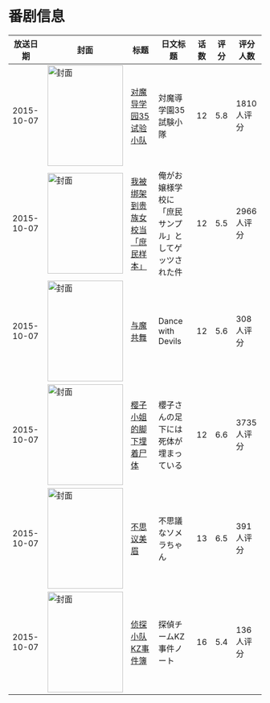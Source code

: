 # 番剧信息

|放送日期|封面|标题|日文标题|话数|评分|评分人数|
|---|---|---|---|---|---|---|
|2015-10-07|<img src="//lain.bgm.tv/pic/cover/c/3c/c7/102140_HmD0O.jpg" alt="封面" style="width:150px;height:200px;object-fit:cover;">|[对魔导学园35试验小队](https://bangumi.tv/subject/102140)|対魔導学園35試験小隊|12|5.8|1810人评分|
|2015-10-07|<img src="//lain.bgm.tv/pic/cover/c/ca/df/107671_UQSJx.jpg" alt="封面" style="width:150px;height:200px;object-fit:cover;">|[我被绑架到贵族女校当「庶民样本」](https://bangumi.tv/subject/107671)|俺がお嬢様学校に「庶民サンプル」としてゲッツされた件|12|5.5|2966人评分|
|2015-10-07|<img src="//lain.bgm.tv/pic/cover/c/cb/38/125049_2Gbzo.jpg" alt="封面" style="width:150px;height:200px;object-fit:cover;">|[与魔共舞](https://bangumi.tv/subject/125049)|Dance with Devils|12|5.6|308人评分|
|2015-10-07|<img src="//lain.bgm.tv/pic/cover/c/d8/d7/126461_c1O04.jpg" alt="封面" style="width:150px;height:200px;object-fit:cover;">|[樱子小姐的脚下埋着尸体](https://bangumi.tv/subject/126461)|櫻子さんの足下には死体が埋まっている|12|6.6|3735人评分|
|2015-10-07|<img src="//lain.bgm.tv/pic/cover/c/bb/01/130093_400l0.jpg" alt="封面" style="width:150px;height:200px;object-fit:cover;">|[不思议美眉](https://bangumi.tv/subject/130093)|不思議なソメラちゃん|13|6.5|391人评分|
|2015-10-07|<img src="//lain.bgm.tv/pic/cover/c/17/2a/139800_xjxav.jpg" alt="封面" style="width:150px;height:200px;object-fit:cover;">|[侦探小队KZ事件簿](https://bangumi.tv/subject/139800)|探偵チームKZ事件ノート|16|5.4|136人评分|
